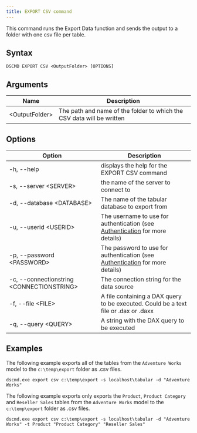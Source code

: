 ```yaml
---
title: EXPORT CSV command
---
```


This command runs the Export Data function and sends the output to a folder with one csv file per table.

## Syntax

```
DSCMD EXPORT CSV <OutputFolder> [OPTIONS]
```

## Arguments

| Name | Description |
|---|---|
| &lt;OutputFolder> | The path and name of the folder to which the CSV data will be written |

## Options

| Option | Description |
| ---|---|
| -h, --help | displays the help for the EXPORT CSV command|
| -s, --server &lt;SERVER> | the name of the server to connect to |
| -d, --database &lt;DATABASE> | The name of the tabular database to export from |
| -u, --userid &lt;USERID> | The username to use for authentication (see [Authentication](../authentication) for more details) |
| -p, --password &lt;PASSWORD> | The password to use for authentication (see [Authentication](../authentication) for more details) |
| -c, --connectionstring &lt;CONNECTIONSTRING> | The connection string for the data source |
| -f, --file &lt;FILE> | A file containing a DAX query to be executed. Could be a text file or .dax or .daxx |
| -q, --query &lt;QUERY> | A string with the DAX query to be executed |

## Examples

The following example exports all of the tables from the `Adventure Works` model to the `c:\temp\export` folder as .csv files.

```
dscmd.exe export csv c:\temp\export -s localhost\tabular -d "Adventure Works"
```

The following example exports only exports the `Product`, `Product Category` and `Reseller Sales` tables from the `Adventure Works` model to the `c:\temp\export` folder as .csv files.
```
dscmd.exe export csv c:\temp\export -s localhost\tabular -d "Adventure Works" -t Product "Product Category" "Reseller Sales"
```